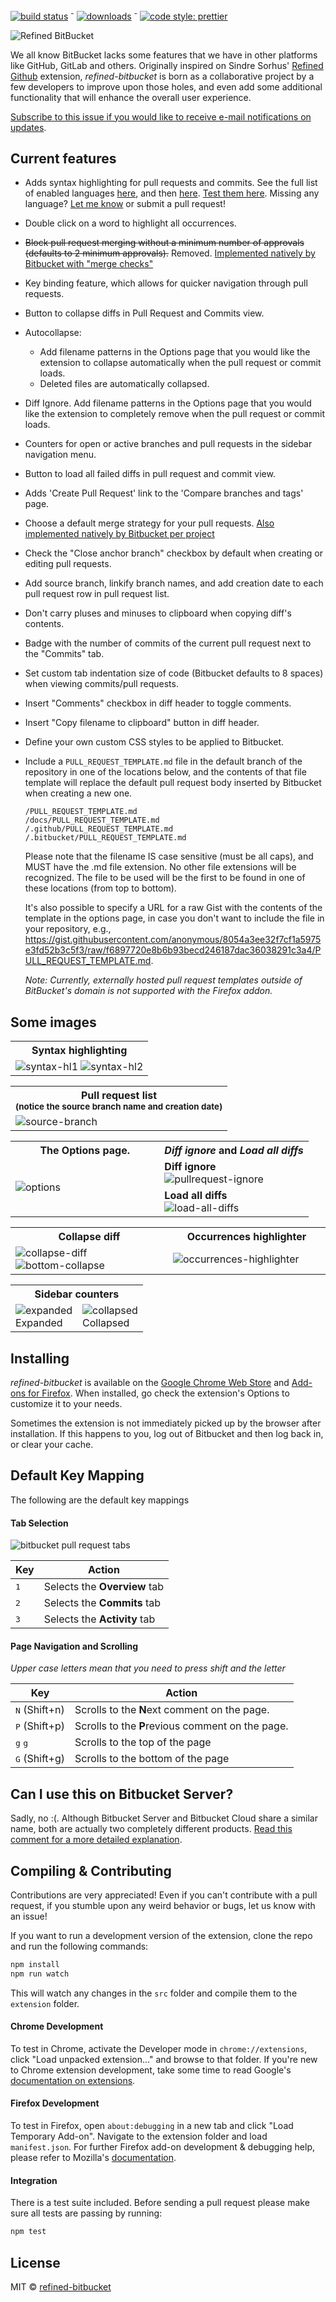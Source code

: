 [![build status](https://travis-ci.org/refined-bitbucket/refined-bitbucket.svg?branch=test-it)](https://travis-ci.org/refined-bitbucket/refined-bitbucket)
<sup>-</sup>
[![downloads](https://img.shields.io/chrome-web-store/d/afppminkfnfngihdocacbgeajbbdklkf.svg)](https://chrome.google.com/webstore/detail/refined-bitbucket/afppminkfnfngihdocacbgeajbbdklkf?utm_source=chrome-ntp-icon)
<sup>-</sup>
[![code style: prettier](https://img.shields.io/badge/code_style-prettier-ff69b4.svg?style=flat-square)](https://github.com/prettier/prettier)

![Refined BitBucket](./logo-full.svg)

We all know BitBucket lacks some features that we have in other platforms like GitHub, GitLab and others. Originally inspired on Sindre Sorhus' [Refined Github](https://github.com/sindresorhus/refined-github) extension, _refined-bitbucket_ is born as a collaborative project by a few developers to improve upon those holes, and even add some additional functionality that will enhance the overall user experience.

[Subscribe to this issue if you would like to receive e-mail notifications on updates](https://github.com/refined-bitbucket/refined-bitbucket/issues/182).

## Current features

-   Adds syntax highlighting for pull requests and commits. See the full list of enabled languages [here][prismjs-languages], and then [here][language-ext]. [Test them here](http://prismjs.com/test.html). Missing any language? [Let me know](https://github.com/refined-bitbucket/refined-bitbucket/issues) or submit a pull request!
-   Double click on a word to highlight all occurrences.
-   ~~Block pull request merging without a minimum number of approvals (defaults to 2 minimum approvals).~~ Removed. [Implemented natively by Bitbucket with "merge checks"](https://confluence.atlassian.com/bitbucketserver/checks-for-merging-pull-requests-776640039.html)
-   Key binding feature, which allows for quicker navigation through pull requests.
-   Button to collapse diffs in Pull Request and Commits view.
-   Autocollapse:
    -   Add filename patterns in the Options page that you would like the extension to collapse automatically when the pull request or commit loads.
    -   Deleted files are automatically collapsed.
-   Diff Ignore. Add filename patterns in the Options page that you would like the extension to completely remove when the pull request or commit loads.
-   Counters for open or active branches and pull requests in the sidebar navigation menu.
-   Button to load all failed diffs in pull request and commit view.
-   Adds 'Create Pull Request' link to the 'Compare branches and tags' page.
-   Choose a default merge strategy for your pull requests. [Also implemented natively by Bitbucket per project](https://bitbucket.org/site/master/issues/13895/default-merge-strategy#comment-45364593)
-   Check the "Close anchor branch" checkbox by default when creating or editing pull requests.
-   Add source branch, linkify branch names, and add creation date to each pull request row in pull request list.
-   Don't carry pluses and minuses to clipboard when copying diff's contents.
-   Badge with the number of commits of the current pull request next to the "Commits" tab.
-   Set custom tab indentation size of code (Bitbucket defaults to 8 spaces) when viewing commits/pull requests.
-   Insert "Comments" checkbox in diff header to toggle comments.
-   Insert "Copy filename to clipboard" button in diff header.
-   Define your own custom CSS styles to be applied to Bitbucket.
-   Include a `PULL_REQUEST_TEMPLATE.md` file in the default branch of the repository in one of the locations below, and the contents of that file template will replace the default pull request body inserted by Bitbucket when creating a new one.

    ```
    /PULL_REQUEST_TEMPLATE.md
    /docs/PULL_REQUEST_TEMPLATE.md
    /.github/PULL_REQUEST_TEMPLATE.md
    /.bitbucket/PULL_REQUEST_TEMPLATE.md
    ```

    Please note that the filename IS case sensitive (must be all caps),
    and MUST have the .md file extension. No other file extensions will be
    recognized. The file to be used will be the first to be found in one
    of these locations (from top to bottom).

    It's also possible to specify a URL for a raw Gist with the contents
    of the template in the options page, in case you don't want to include
    the file in your repository, e.g., https://gist.githubusercontent.com/anonymous/8054a3ee32f7cf1a5975e3fd52b3c5f3/raw/f6897720e8b6b93becd246187dac36038291c3a4/PULL_REQUEST_TEMPLATE.md.

    _Note: Currently, externally hosted pull request templates outside of BitBucket's domain is not supported with the Firefox addon._

## Some images

<table>
	<tr>
		<th>
			Syntax highlighting
		</th>
	</tr>
	<tr>
		<td>
			<img src="https://user-images.githubusercontent.com/7514993/32377709-e708312a-c07e-11e7-87a0-05840deb0c48.PNG" alt="syntax-hl1">
			<img src="https://user-images.githubusercontent.com/7514993/32377721-ef7c6b0a-c07e-11e7-9f3c-b13b2bdce8ab.PNG" alt="syntax-hl2">
		</td>
	</tr>
</table>

<table>
	<tr>
		<th>
			Pull request list <br />
			<small>(notice the source branch name and creation date)</small>
		</th>
	</tr>
	<tr>
		<td>
			<img src="https://user-images.githubusercontent.com/7514993/35921778-0511d8d8-0bf2-11e8-933a-6d333e75335e.png" alt="source-branch">
		</td>
	</tr>
</table>

<table>
	<tr>
		<th width="50%">
			The Options page.<br>
		</th>
		<th width="50%">
			<em>Diff ignore</em> and <em>Load all diffs</em>
		</th>
	</tr>
	<tr>
		<td rowspan="2">
			<img src="https://user-images.githubusercontent.com/7514993/33744735-1f66115c-db89-11e7-804c-9739d3619c65.png" alt="options">
		</td>
		<td>
			<strong>Diff ignore</strong><br>
			<img src="https://user-images.githubusercontent.com/7514993/32203543-36e1b012-bdba-11e7-8a26-4accd0e775b6.png" alt="pullrequest-ignore">
		</td>
	</tr>
	<tr>
		<td>
			<strong>Load all diffs</strong><br>
			<img src="https://user-images.githubusercontent.com/7514993/32376684-da306e0c-c07b-11e7-81e6-bb9c42d21d2e.gif" alt="load-all-diffs">
		</td>
	</tr>
</table>

<table>
	<tr>
		<th width="50%">
			Collapse diff
		</th>
		<th width="50%">
			Occurrences highlighter
		</th>
	</tr>
	<tr>
		<td>
			<img src="https://user-images.githubusercontent.com/7514993/31857910-3938deb6-b6b8-11e7-8bac-f55242010a62.gif" alt="collapse-diff">
			<img src="https://user-images.githubusercontent.com/7514993/34419580-06327498-ebdb-11e7-90cc-41144d4bd671.gif" alt="bottom-collapse">
		</td>
		<td>
			<img src="https://user-images.githubusercontent.com/7514993/30448047-a815dd4a-995b-11e7-98e5-48664c2bd587.gif" alt="occurrences-highlighter">
		</td>
	</tr>
</table>

<table>
	<tr>
		<th colspan="2">
			Sidebar counters
		</th>
	</tr>
	<tr>
		<td>
			<img src="https://user-images.githubusercontent.com/7514993/35759127-0f886b44-084e-11e8-9e3a-58e9ce3da71a.png" alt="expanded"/> <br />
			Expanded
		</td>
		<td>
			<img src="https://user-images.githubusercontent.com/7514993/35742830-1c604af8-0812-11e8-936b-f6083599fb45.png" alt="collapsed" /> <br />
			Collapsed
		</td>
	</tr>
</table>

## Installing

_refined-bitbucket_ is available on the [Google Chrome Web Store][chrome-install] and [Add-ons for Firefox][firefox-install]. When installed, go check the extension's Options to customize it to your needs.

Sometimes the extension is not immediately picked up by the browser after installation. If this happens to you, log out of Bitbucket and then log back in, or clear your cache.

## Default Key Mapping

The following are the default key mappings

#### Tab Selection

![bitbucket pull request tabs][tab-image]

| Key          | Action                       |
| ------------ | ---------------------------- |
| <kbd>1</kbd> | Selects the **Overview** tab |
| <kbd>2</kbd> | Selects the **Commits** tab  |
| <kbd>3</kbd> | Selects the **Activity** tab |

#### Page Navigation and Scrolling

_Upper case letters mean that you need to press shift and the letter_

| Key                       | Action                                           |
| ------------------------- | ------------------------------------------------ |
| <kbd>N</kbd> (Shift+n)    | Scrolls to the **N**ext comment on the page.     |
| <kbd>P</kbd> (Shift+p)    | Scrolls to the **P**revious comment on the page. |
| <kbd>g</kbd> <kbd>g</kbd> | Scrolls to the top of the page                   |
| <kbd>G</kbd> (Shift+g)    | Scrolls to the bottom of the page                |

## Can I use this on Bitbucket Server?

Sadly, no :(. Although Bitbucket Server and Bitbucket Cloud share a similar name, both are actually two completely different products. [Read this comment for a more detailed explanation](https://github.com/refined-bitbucket/refined-bitbucket/issues/39#issuecomment-338455398).

## Compiling & Contributing

Contributions are very appreciated! Even if you can't contribute with a pull request, if you stumble upon any weird behavior or bugs, let us know with an issue!

If you want to run a development version of the extension, clone the repo and run the following commands:

```bash
npm install
npm run watch
```

This will watch any changes in the `src` folder and compile them to the `extension` folder.

#### Chrome Development

To test in Chrome, activate the Developer mode in `chrome://extensions`, click "Load unpacked extension..." and browse to that folder.
If you're new to Chrome extension development, take some time to read Google's [documentation on extensions](https://developer.chrome.com/extensions).

#### Firefox Development

To test in Firefox, open `about:debugging` in a new tab and click "Load Temporary Add-on". Navigate to the extension folder and load `manifest.json`. For further Firefox add-on development & debugging help, please refer to Mozilla's [documentation](https://developer.mozilla.org/en-US/Add-ons).

#### Integration

There is a test suite included. Before sending a pull request please make
sure all tests are passing by running:

```bash
npm test
```

## License

MIT © [refined-bitbucket](https://github.com/refined-bitbucket)

[chrome-install]: https://chrome.google.com/webstore/detail/refined-bitbucket/afppminkfnfngihdocacbgeajbbdklkf?utm_source=chrome-ntp-icon
[firefox-install]: https://addons.mozilla.org/en-US/firefox/addon/refined-bitbucket-/
[tab-image]: https://cloud.githubusercontent.com/assets/755669/18594922/1c74c184-7bf7-11e6-887d-859fb6206c65.png
[prismjs-languages]: http://prismjs.com/download.html?themes=prism&languages=markup+css+clike+javascript+abap+actionscript+ada+apacheconf+apl+applescript+c+asciidoc+asm6502+aspnet+autohotkey+autoit+bash+basic+batch+bison+brainfuck+bro+cpp+csharp+arduino+coffeescript+ruby+csp+css-extras+d+dart+diff+django+docker+eiffel+elixir+elm+erlang+fsharp+flow+fortran+gherkin+git+glsl+go+graphql+groovy+haml+handlebars+haskell+haxe+http+hpkp+hsts+ichigojam+icon+inform7+ini+io+j+java+jolie+json+julia+keyman+kotlin+latex+less+livescript+lolcode+lua+makefile+markdown+matlab+mel+mizar+monkey+n4js+nasm+nginx+nim+nix+nsis+objectivec+ocaml+opencl+oz+parigp+parser+pascal+perl+php+php-extras+powershell+processing+prolog+properties+protobuf+pug+puppet+pure+python+q+qore+r+jsx+typescript+renpy+reason+rest+rip+roboconf+crystal+rust+sas+sass+scss+scala+scheme+smalltalk+smarty+sql+stylus+swift+tcl+textile+twig+tsx+vbnet+verilog+vhdl+vim+wiki+xeora+xojo+yaml#category-languages
[language-ext]: https://github.com/refined-bitbucket/refined-bitbucket/blob/dev/src/syntax-highlight/language-ext.js
